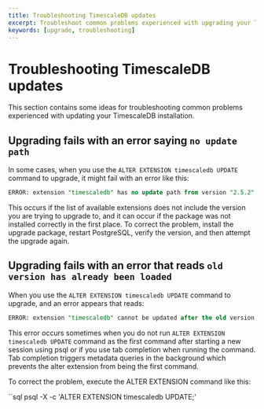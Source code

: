 ```yaml
---
title: Troubleshooting TimescaleDB updates
excerpt: Troubleshoot common problems experienced with upgrading your TimescaleDB installation
keywords: [upgrade, troubleshooting]
---
```


# Troubleshooting TimescaleDB updates
This section contains some ideas for troubleshooting common problems experienced
with updating your TimescaleDB installation.

<!---
* Keep this section in alphabetical order
* Use this format for writing troubleshooting sections:
 - Cause: What causes the problem?
 - Consequence: What does the user see when they hit this problem?
 - Fix/Workaround: What can the user do to fix or work around the problem? Provide a "Resolving" Procedure if required.
 - Result: When the user applies the fix, what is the result when the same action is applied?
* Copy this comment at the top of every troubleshooting page
-->

## Upgrading fails with an error saying `no update path`
In some cases, when you use the `ALTER EXTENSION timescaledb UPDATE` command to
upgrade, it might fail with an error like this:

```sql
ERROR: extension "timescaledb" has no update path from version "2.5.2" to version "2.6.1"
```

This occurs if the list of available extensions does not include the version you
are trying to upgrade to, and it can occur if the package was not installed
correctly in the first place. To correct the problem, install the upgrade
package, restart PostgreSQL, verify the version, and then attempt the upgrade
again.

## Upgrading fails with an error that reads `old version has already been loaded`
When you use the `ALTER EXTENSION timescaledb UPDATE` command to upgrade, and an
error appears that reads:

```sql
ERROR: extension "timescaledb" cannot be updated after the old version has already been loaded
```
This error occurs sometimes when you do not run `ALTER EXTENSION timescaledb
UPDATE` command as the first command after starting a new session using psql
or if you use tab completion when running the command. Tab completion triggers
metadata queries in the background which prevents the alter extension from being
the first command.

To correct the problem, execute the ALTER EXTENSION command like this:

``sql
psql -X -c 'ALTER EXTENSION timescaledb UPDATE;'
```